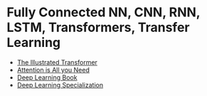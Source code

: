 # Fully Connected NN, CNN, RNN, LSTM, Transformers, Transfer Learning

- [The Illustrated Transformer](https://jalammar.github.io/illustrated-transformer/)
- [Attention is All you Need](https://arxiv.org/pdf/1706.03762.pdf)
- [Deep Learning Book](https://pt.d2l.ai/index.html)
- [Deep Learning Specialization](https://imp.i384100.net/Wq9MV3)

